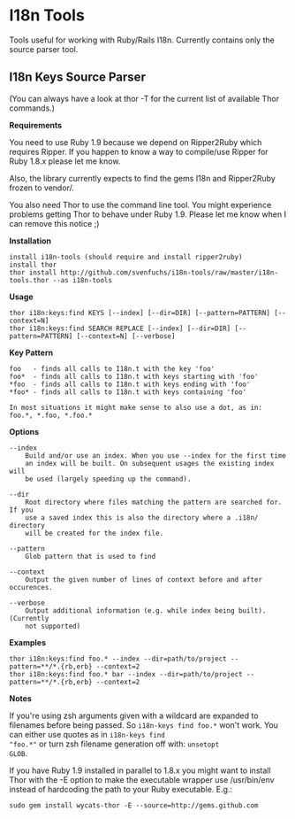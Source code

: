 I18n Tools
==========

Tools useful for working with Ruby/Rails I18n. Currently contains only the 
source parser tool.

I18n Keys Source Parser
-----------------------

(You can always have a look at thor -T for the current list of available Thor 
commands.)

**Requirements**

You need to use Ruby 1.9 because we depend on Ripper2Ruby which requires Ripper.
If you happen to know a way to compile/use Ripper for Ruby 1.8.x please let me
know.

Also, the library currently expects to find the gems I18n and Ripper2Ruby 
frozen to vendor/.

You also need Thor to use the command line tool. You might experience problems 
getting Thor to behave under Ruby 1.9. Please let me know when I can remove 
this notice ;)

**Installation**

	install i18n-tools (should require and install ripper2ruby)
	install thor
	thor install http://github.com/svenfuchs/i18n-tools/raw/master/i18n-tools.thor --as i18n-tools

**Usage**

	thor i18n:keys:find KEYS [--index] [--dir=DIR] [--pattern=PATTERN] [--context=N] 
	thor i18n:keys:find SEARCH REPLACE [--index] [--dir=DIR] [--pattern=PATTERN] [--context=N] [--verbose]

**Key Pattern**	

	foo   - finds all calls to I18n.t with the key 'foo'
	foo*  - finds all calls to I18n.t with keys starting with 'foo'
	*foo  - finds all calls to I18n.t with keys ending with 'foo'
	*foo* - finds all calls to I18n.t with keys containing 'foo'
	
	In most situations it might make sense to also use a dot, as in:
	foo.*, *.foo, *.foo.*

**Options**

	--index
		Build and/or use an index. When you use --index for the first time
		an index will be built. On subsequent usages the existing index will
		be used (largely speeding up the command).
		
	--dir
		Root directory where files matching the pattern are searched for. If you
		use a saved index this is also the directory where a .i18n/ directory
		will be created for the index file.
		
	--pattern
		Glob pattern that is used to find
		
	--context
		Output the given number of lines of context before and after occurences.

	--verbose
		Output additional information (e.g. while index being built). (Currently
		not supported)
	
**Examples**

	thor i18n:keys:find foo.* --index --dir=path/to/project --pattern=**/*.{rb,erb} --context=2
	thor i18n:keys:find foo.* bar --index --dir=path/to/project --pattern=**/*.{rb,erb} --context=2
	
	
**Notes**

If you're using zsh arguments given with a wildcard are expanded to filenames
before being passed. So <code>i18n-keys find foo.\*</code> won't work. You can
either use quotes as in <code>i18n-keys find "foo.\*"</code> or turn zsh
filename generation off with: <code>unsetopt GLOB</code>.

If you have Ruby 1.9 installed in parallel to 1.8.x you might want to install
Thor with the -E option to make the executable wrapper use /usr/bin/env
instead of hardcoding the path to your Ruby executable. E.g.: 

	sudo gem install wycats-thor -E --source=http://gems.github.com